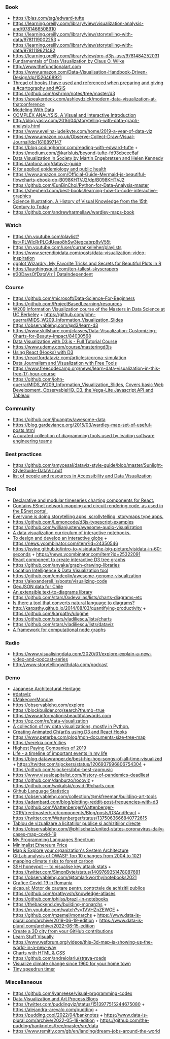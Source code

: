 ### Book

- https://blas.com/tag/edward-tufte
- https://learning.oreilly.com/library/view/visualization-analysis-and/9781466508910
- https://learning.oreilly.com/library/view/storytelling-with-data/9781119002253 + https://learning.oreilly.com/library/view/storytelling-with-data/9781119621492
- https://learning.oreilly.com/library/view/pro-d3js-use/9781484252031
- [Fundamentals of Data Visualization by Claus O. Wilke](https://serialmentor.com/dataviz)
- http://www.thefunctionalart.com
- https://www.amazon.com/Data-Visualisation-Handbook-Driven-Design/dp/1526468921
- [Thread of books I have used and referenced when preparing and giving a #cartography and #GIS](https://twitter.com/ramiroaznar/status/1210269334830026755)
- https://github.com/pshrmn/notes/tree/master/d3
- https://speakerdeck.com/ashleydzick/modern-data-visualization-at-thatconference
- [Modeling With Data](https://modelingwithdata.org/front.pdf)
- [COMPLEX ANALYSIS. A Visual and Interactive Introduction](https://twitter.com/PonceCampuzano/status/1214850688506716160)
- http://blog.yasiv.com/2016/04/storytelling-with-data-graph-analysis.html
- https://www.evelina-judeikyte.com/home/2019-a-year-of-data-viz
- https://www.amazon.co.uk/Observe-Collect-Draw-Visual-Journal/dp/1616897147
- https://blog.codinghorror.com/reading-with-edward-tufte + https://medium.com/@karlsluis/beyond-tufte-fd93cbcec6af
- [Data Visualization in Society by Martin Engebretsen and Helen Kennedy](https://www.jstor.org/stable/j.ctvzgb8c7)
- https://antonz.org/dataviz-guide
- [R for applied epidemiology and public health](https://news.ycombinator.com/item?id=27106489)
- https://www.amazon.com/Official-Guide-Mermaid-js-beautiful-flowcharts-ebook-dp-B098KHTVJ2/dp/B098KHTVJ2
- https://github.com/EunBinChoi/Python-for-Data-Analysis-master
- https://shepherd.com/best-books/learning-how-to-code-interactive-graphics
- [Science Illustration. A History of Visual Knowledge from the 15th Century to Today](https://www.thisiscolossal.com/2022/10/science-illustration-book)
- https://github.com/andrewharmellaw/wardley-maps-book

### Watch

- https://m.youtube.com/playlist?list=PLWIcRrPLCdUeao8hSw3tegcabrp8vV55t
- https://m.youtube.com/user/currankelleher/playlists
- https://www.serendipidata.com/posts/data-visualization-video-inspiration
- [ggplot Wizardry: My Favorite Tricks and Secrets for Beautiful Plots in R](https://github.com/z3tt/OutlierConf2021)
- https://laughingsquid.com/ten-tallest-skyscrapers
- [#30DaysOfDataViz | DataIndependent](https://m.youtube.com/playlist?list=PLqZXAkvF1bPOHoKYk7WPjyJoehPhqigOg)

### Course

- https://github.com/microsoft/Data-Science-For-Beginners
- https://github.com/ProjectBasedLearning/resources
- [W209 Information Visualization course of the Masters in Data Science at UC Berkeley](https://m.youtube.com/playlist?list=PLmRfPZr9-VoGodduNBkPKoNNXeOBMmQGz) + https://github.com/john-guerra/MIDS_W209_Information_Visualization_Slides
- https://observablehq.com/@d3/learn-d3
- https://www.skillshare.com/classes/Data-Visualization-Customizing-Charts-for-Beauty-Impact/84030568
- [Data Visualization with D3.js - Full Tutorial Course](https://m.youtube.com/watch?v=_8V5o2UHG0E&t=18606s)
- https://www.udemy.com/course/masteringd3js
- [Using React (Hooks) with D3](https://m.youtube.com/playlist?list=PLDZ4p-ENjbiPo4WH7KdHjh_EMI7Ic8b2B)
- https://reactfordataviz.com/articles/corona-simulation
- [Data Journalism and Visualization with Free Tools](https://journalismcourses.org/resource/DATA0819.html)
- https://www.freecodecamp.org/news/learn-data-visualization-in-this-free-17-hour-course
- https://github.com/john-guerra/MIDS_W209_Information_Visualization_Slides, [Covers basic Web Development, ObservableHQ, D3, the Vega-Lite Javascript API and Tableau](https://m.youtube.com/playlist?list=PLmRfPZr9-VoGodduNBkPKoNNXeOBMmQGz)

### Community

- https://github.com/jhuangtw/awesome-data
- https://blog.gardeviance.org/2015/03/wardley-map-set-of-useful-posts.html
- [A curated collection of diagramming tools used by leading software engineering teams](https://github.com/shubhamgrg04/awesome-diagramming)

### Best practices

- https://github.com/amycesal/dataviz-style-guide/blob/master/Sunlight-StyleGuide-DataViz.pdf
- [list of people and resources in Accessibility and Data Visualization](https://github.com/dataviza11y/resources)

### Tool

- [Declarative and modular timeseries charting components for React.](https://github.com/esnet/react-timeseries-charts)
- [Contains ESnet network mapping and circuit rendering code, as used in the ESnet portal.](https://github.com/esnet/react-network-diagrams)
- [Everyone is doing storytelling apps, scrollytelling, storymaps type apps.](https://twitter.com/KiriCarini/status/1222196646957633537)
- https://github.com/Lemoncode/d3js-typescript-examples
- https://github.com/willianjusten/awesome-audio-visualization
- [A data visualization curriculum of interactive notebooks.](https://github.com/uwdata/visualization-curriculum)
- [To design and develop an interactive globe](https://stripe.com/blog/globe) + https://news.ycombinator.com/item?id=24350546
- https://jsvine.github.io/intro-to-visidata/the-big-picture/visidata-in-60-seconds + https://news.ycombinator.com/item?id=25322091
- [React component to create interactive D3 tree graphs](https://github.com/bkrem/react-d3-tree)
- https://github.com/anvaka/graph-drawing-libraries
- [Location Intelligence & Data Visualization tool](https://github.com/CartoDB/cartodb)
- https://github.com/cmdcolin/awesome-genome-visualization
- https://alexanderell.is/posts/visualizing-code
- [GeoJSON data for Chile](https://github.com/jlhonora/geo)
- [An extensible text-to-diagrams library](https://github.com/hikerpig/pintora)
- https://github.com/stars/0xdevalias/lists/charts-diagrams-etc
- [Is there a tool that converts natural language to diagrams?](https://twitter.com/parth007_96/status/1610309348236079105)
- http://karpathy.github.io/2014/08/03/quantifying-productivity + https://github.com/karpathy/ulogme
- https://github.com/stars/vladiliescu/lists/charts
- https://github.com/stars/vladiliescu/lists/dataviz
- [A framework for computational node graphs](https://github.com/emilwidlund/nodl)

### Radio

- https://www.visualisingdata.com/2020/01/explore-explain-a-new-video-and-podcast-series
- http://www.storytellingwithdata.com/podcast

### Demo

- [Japanese Architectural Heritage](https://twitter.com/AlexanderVar7/status/1215763711496990722)
- [#dataviz](https://twitter.com/hashtag/dataviz)
- [#MakeoverMonday](https://twitter.com/hashtag/MakeoverMonday)
- https://observablehq.com/explore
- https://blockbuilder.org/search?thumb=true
- https://www.informationisbeautifulawards.com
- https://qz.com/re/data-visualization
- [A collection of my data visualizations, mostly in Python.](https://github.com/aaronpenne/data_visualization)
- [Creating Animated Ch(art)s using D3 and React Hooks](https://github.com/monicawoj/react-advanced-london-d3-react-deck)
- https://www.peterbe.com/plog/mdn-documents-size-tree-map
- https://verekia.com/cities
- [Highest Paying Companies of 2019](https://www.levels.fyi/2019)
- [Life - a timeline of important events in my life](https://github.com/cheeaun/life)
- https://blog.datawrapper.de/best-hip-hop-songs-of-all-time-visualized + https://twitter.com/sjockers/status/1206937996806754304 + https://github.com/sjockers/bbc-best-rapmusic
- https://www.visualcapitalist.com/history-of-pandemics-deadliest
- https://github.com/danburzo/rocoviz + https://github.com/wokalski/covid-19charts.com
- [Github Language Statistics](https://github.com/madnight/githut)
- https://observablehq.com/collection/@mkfreeman/building-art-tools
- https://adambard.com/blog/plotting-reddit-post-frequencies-with-d3
- https://github.com/Wattenberger/Wattenberger-2019/tree/master/src/components/Blog/posts/D3AndReact + https://twitter.com/Wattenberger/status/1375063666840772615
- [Tablou de vizualizare a licitatiilor publice si achizitiilor directe](https://github.com/ciocan/sicap-explorer)
- https://observablehq.com/@philschatz/united-states-coronavirus-daily-cases-map-covid-19
- [My Programming Languages Spectrum](https://huangxuan.me/2020/05/05/pl-chart)
- [Minimalist Ethereum Price](https://tanishq.xyz/staticETH)
- [Map & Explore your organization's System Architecture](https://github.com/CondeNast/fyi)
- [GitLab analysis of OWASP Top 10 changes from 2004 to 1021](https://public.flourish.studio/visualisation/7574790)
- [mapping climate risks to forest carbon](https://github.com/carbonplan/forest-risks-web)
- [SSH honeypot -- to visualise key attack stats](https://securehoney.net) + https://twitter.com/SimonByte/status/1409769351478087691
- https://observablehq.com/@tomlarkworthy/notebooks2021
- [Grafice Covid-19 in Romania](https://www.graphs.ro)
- [sicap.ai: Motor de cautare pentru contrctele de achizitii publice](https://github.com/ciocan/sicap.ai)
- https://github.com/prathyvsh/knowledge-atlases
- https://github.com/philss/brazil-in-notebooks
- https://thebackend.dev/building-monarchs + https://m.youtube.com/watch?v=1VVHZnZEWGE + https://github.com/mzemel/monarchs + https://www.data-is-plural.com/archive/2019-06-19-edition + https://www.data-is-plural.com/archive/2022-06-15-edition
- [Create a 3D city from your GitHub contributions](https://github.com/honzaap/GitHubCity)
- [Learn Stuff Visually](https://github.com/plusjade/nilclass.com)
- https://www.weforum.org/videos/this-3d-map-is-showing-us-the-world-in-a-new-way
- [Charts with HTML & CSS](https://github.com/ffoodd/chaarts)
- https://github.com/andreiolariu/strava-roads
- [Visualize climate change since 1960 for your home town](https://github.com/lutzvdb/climatevisualizer)
- [Tiny speedrun timer](https://github.com/ylorant/splitty)

### Miscellaneous

- https://github.com/ivanreese/visual-programming-codex
- [Data Visualization and Art Process Blogs](https://alignedleft.com/resources/process-blogs)
- https://twitter.com/puddingviz/status/1513977515244675080 + https://alejandra-arevalo.com/pudding + https://pudding.cool/2022/04/banknotes + https://www.data-is-plural.com/archive/2022-05-18-edition + https://github.com/the-pudding/banknotes/tree/master/src/data
- https://www.remitly.com/gb/en/landing/dream-jobs-around-the-world

